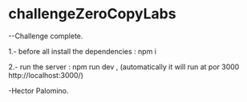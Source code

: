 # challengeZeroCopyLabs

--Challenge complete.


1.- before all install the dependencies     :  npm i

2.- run the server                          :  npm run dev , (automatically it will run at por 3000  http://localhost:3000/)

-Hector Palomino.
